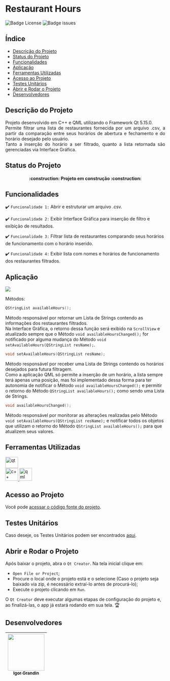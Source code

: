# Restaurant Hours

![Badge License](https://img.shields.io/github/license/IgorGrandin/restaurant_hours)
![Badge issues](https://img.shields.io/github/issues/IgorGrandin/restaurant_hours)

## Índice 

  - [Descrição do Projeto](#descrição-do-projeto)
  - [Status do Projeto](#status-do-projeto)
  - [Funcionalidades](#funcionalidades)
  - [Aplicação](#aplicação)
  - [Ferramentas Utilizadas](#ferramentas-utilizadas)
  - [Acesso ao Projeto](#acesso-ao-projeto)
  - [Testes Unitários](#testes-unitários)
  - [Abrir e Rodar o Projeto](#abrir-e-rodar-o-projeto)
  - [Desenvolvedores](#desenvolvedores)

## Descrição do Projeto
<p align="justify">
 Projeto desenvolvido em C++ e QML utilizando o Framework Qt 5.15.0.<br>
 Permite filtrar uma lista de restaurantes fornecida por um arquivo .csv, a partir da comparação entre seus horários de abertura e fechamento e do horário desejado pelo usuário.<br>
 Tanto a inserção do horário a ser filtrado, quanto a lista retornada são gerenciadas via Interface Gráfica.
</p>

## Status do Projeto
<h4 align="center"> 
    :construction:  Projeto em construção  :construction:
</h4>

## Funcionalidades
:heavy_check_mark: `Funcionalidade 1:` Abrir e estruturar um arquivo .csv.

:heavy_check_mark: `Funcionalidade 2:` Exibir Interface Gráfica para inserção de filtro e exibição de resultados.

:heavy_check_mark: `Funcionalidade 3:` Filtrar lista de restaurantes comparando seus horários de funcionamento com o horário inserido.

:heavy_check_mark: `Funcionalidade 4:` Exibir lista com nomes e horários de funcionamento dos restaurantes filtrados.

## Aplicação
![](https://github.com/IgorGrandin/restaurant_hours/blob/master/restaurant_hours.gif)

<p align="justify">
 Métodos:<br>
 
 ```c++
 QStringList availableHours();
 ```

Método responsável por retornar um Lista de Strings contendo as informações dos restaurantes filtrados.<br>
 Na Interface Gráfica, o retorno dessa função será exibido na `ScrollView` e atualizado sempre que o Método `void availableHoursChanged();` for notificado por alguma mudança do Método `void setAvailableHours(QStringList resName);`.

 ```c++
 void setAvailableHours(QStringList resName);
 ```

Método responsável por receber uma Lista de Strings contendo os horários desejados para futura filtragem.<br>
Como a aplicação QML só permite a inserção de um horário, a lista sempre terá apenas uma posição, mas foi implementado dessa forma para ter autonomia de notificar o Método `void availableHoursChanged();` e permitir o retorno do Método `QStringList availableHours();` como sendo uma Lista de Strings.

 ```c++
 void availableHoursChanged();
 ```

Método responsável por monitorar as alterações realizadas pelo Método `void setAvailableHours(QStringList resName);` e notificar todos os objetos que utilizam o retorno do Método `QStringList availableHours();` para que atualizem seus valores.


</p>

## Ferramentas Utilizadas
<a href="https://www.qt.io/" target="_blank"> <img src="https://upload.wikimedia.org/wikipedia/commons/thumb/0/0b/Qt_logo_2016.svg/1280px-Qt_logo_2016.svg.png" alt="qt" width="40" height="35"/> </a> <br>
<a href="https://cplusplus.com/" target="_blank"> <img src="https://upload.wikimedia.org/wikipedia/commons/thumb/1/18/ISO_C%2B%2B_Logo.svg/1822px-ISO_C%2B%2B_Logo.svg.png" alt="c++" width="40" height="40"/> </a> <a href="https://doc.qt.io/qt-6/qtqml-index.html" target="_blank"> <img src="https://s3-eu-west-1.amazonaws.com/qt-showroom/uploads/2014/08/qml_creator_icon512-300x300.png" alt="qml" width="40" height="40"/> </a> 

## Acesso ao Projeto
Você pode [acessar o código fonte do projeto](https://github.com/igorgrandin/restaurant_hours).

## Testes Unitários
Caso deseje, os Testes Unitários podem ser encontrados [aqui](https://github.com/igorgrandin/test_restaurant).

## Abrir e Rodar o Projeto
Após baixar o projeto, abra o `Qt Creator`. Na tela inicial clique em:

- `Open File or Project`;
- Procure o local onde o projeto está e o selecione (Caso o projeto seja baixado via zip, é necessário extraí-lo antes de procurá-lo);
- Execute o projeto clicando em `Run`.

O `Qt Creator` deve executar algumas etapas de configuração do projeto e, ao finalizá-las, o app já estará rodando em sua tela. 🏆 

## Desenvolvedores
| [<img src="https://avatars.githubusercontent.com/u/71189062?v=4" width=115><br><sub>Igor Grandin</sub>](https://github.com/igorgrandin) |
| :---: 
